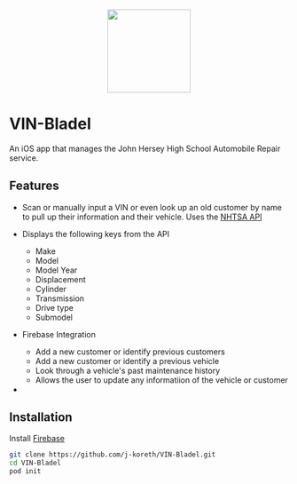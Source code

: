 ### <p align="center"><img width = "150px" height="150px" src="https://raw.githubusercontent.com/j-koreth/VIN-Bladel/master/VIN-Bladel/Assets.xcassets/AppIcon.appiconset/Icon-App-83.5x83.5%402x.png"></p>

# VIN-Bladel
An iOS app that manages the John Hersey High School Automobile Repair service.

## Features
* Scan or manually input a VIN or even look up an old customer by name to pull up their information and their vehicle. Uses the [NHTSA API](https://vpic.nhtsa.dot.gov/api/)
 * Displays the following keys from the API
   * Make
   * Model 
   * Model Year
   * Displacement
   * Cylinder
   * Transmission
   * Drive type
   * Submodel
   
* Firebase Integration
  * Add a new customer or identify previous customers
  * Add a new customer or identify a previous vehicle
  * Look through a vehicle's past maintenance history
  * Allows the user to update any informatiion of the vehicle or customer
  
* 

## Installation
Install [Firebase](https://firebase.google.com/docs/ios/setup#add_the_sdk) 

``` sh
git clone https://github.com/j-koreth/VIN-Bladel.git
cd VIN-Bladel
pod init
```

